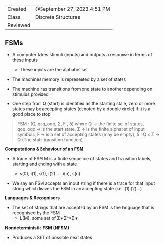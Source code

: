 

|   |   |
|---|---|
|Created|@September 27, 2023 4:51 PM|
|Class|Discrete Structures|
|Reviewed||

## FSMs

- A computer takes stimuli (inputs) and outputs a response in terms of these inputs
    - These inputs are the alphabet set

- The machines memory is represented by a set of states

- The machine has transitions from one state to another depending on stimulus provided

- One step from Q (start) is identified as the starting state, zero or more states may be accepting states (denoted by a double circle) if it is a good place to stop

> FSM : (Q, qoq_oqo​﻿, Σ, F , δ) where Q → the finite set of states, qoq_oqo​﻿ → is the start state, Σ → is the finite alphabet of input symbols, F → is a set of accepting states (may be empty), δ : Q x Σ → Q (The state transition function).

****************Computations & Behaviour of an FSM****************

- A trace of FSM M is a finite sequence of states and transition labels, starting and ending with a state
    - s(0), i(1), s(1), i(2)….. i(n), s(n)

- We say an FSM accepts an input string if there is a trace for that input string which leaves the FSM in an accepting state (i.e. i(1)i(2)…)

**********************************************Languages & Recognisers**********************************************

- The set of strings that are accepted by an FSM is the language that is recognised by the FSM
    - L(M), some set of Σ∗Σ^*Σ∗﻿

******************************************************Nondeterministic FSM (NFSM)******************************************************

- Produces a SET of possible next states